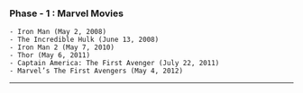 ### Phase - 1 : Marvel Movies
    - Iron Man (May 2, 2008)
    - The Incredible Hulk (June 13, 2008)
    - Iron Man 2 (May 7, 2010)
    - Thor (May 6, 2011)
    - Captain America: The First Avenger (July 22, 2011)
    - Marvel’s The First Avengers (May 4, 2012)

---


